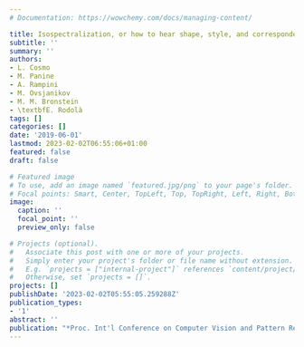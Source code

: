 ```yaml
---
# Documentation: https://wowchemy.com/docs/managing-content/

title: Isospectralization, or how to hear shape, style, and correspondence
subtitle: ''
summary: ''
authors:
- L. Cosmo
- M. Panine
- A. Rampini
- M. Ovsjanikov
- M. M. Bronstein
- \textbfE. Rodolà
tags: []
categories: []
date: '2019-06-01'
lastmod: 2023-02-02T06:55:06+01:00
featured: false
draft: false

# Featured image
# To use, add an image named `featured.jpg/png` to your page's folder.
# Focal points: Smart, Center, TopLeft, Top, TopRight, Left, Right, BottomLeft, Bottom, BottomRight.
image:
  caption: ''
  focal_point: ''
  preview_only: false

# Projects (optional).
#   Associate this post with one or more of your projects.
#   Simply enter your project's folder or file name without extension.
#   E.g. `projects = ["internal-project"]` references `content/project/deep-learning/index.md`.
#   Otherwise, set `projects = []`.
projects: []
publishDate: '2023-02-02T05:55:05.259288Z'
publication_types:
- '1'
abstract: ''
publication: "*Proc. Int'l Conference on Computer Vision and Pattern Recognition (CVPR)*"
---
```

